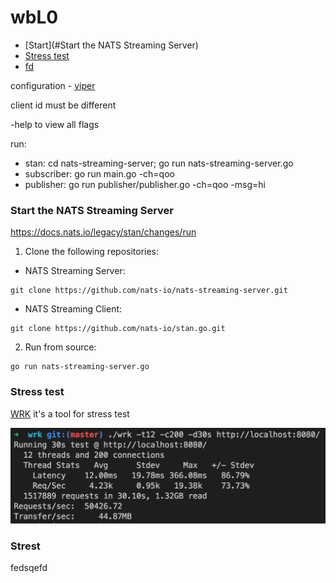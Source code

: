 # wbL0

* [Start](#Start the NATS Streaming Server)
* [Stress test](#Stress)
* [fd](#Strest)

configuration - [viper](https://github.com/spf13/viper)

client id must be different

-help to view all flags

run:
* stan: cd nats-streaming-server; go run nats-streaming-server.go
* subscriber: go run main.go -ch=qoo
* publisher: go run publisher/publisher.go -ch=qoo -msg=hi

### Start the NATS Streaming Server
https://docs.nats.io/legacy/stan/changes/run

1. Clone the following repositories:
* NATS Streaming Server: 
```
git clone https://github.com/nats-io/nats-streaming-server.git
```
* NATS Streaming Client:
```
git clone https://github.com/nats-io/stan.go.git
```

2. Run from source:
```
go run nats-streaming-server.go
```


### Stress test

[WRK](https://github.com/wg/wrk) it's a tool for stress test


![wrk](wrk.png)

### Strest
fedsqefd
